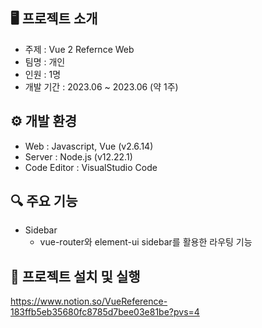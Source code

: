 ## 🖥 프로젝트 소개
- 주제 : Vue 2 Refernce Web
- 팀명 : 개인
- 인원 : 1명
- 개발 기간 : 2023.06 ~ 2023.06 (약 1주)


## ⚙ 개발 환경
- Web : Javascript, Vue (v2.6.14)
- Server : Node.js (v12.22.1)
- Code Editor : VisualStudio Code


## 🔍 주요 기능
- Sidebar
  - vue-router와 element-ui sidebar를 활용한 라우팅 기능


## 🔁 프로젝트 설치 및 실행
https://www.notion.so/VueReference-183ffb5eb35680fc8785d7bee03e81be?pvs=4